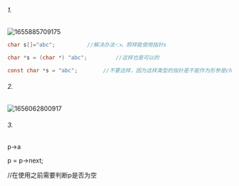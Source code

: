###### 1.

![1655885709175](E:\文档\c&c++\错误\1655885709175.png)

```c
char s[]="abc";          //解决办法👈，照样能使用指针s
```

```c
char *s = (char *) "abc";         //这样也是可以的
```

```c
const char *s = "abc";        //不要这样，因为这样类型的指针是不能作为形参是char *  的实参的
```

###### 2.

![1656062800917](E:\文档\c&c++\错误\1655974819816.png)

###### 3.

p->a

p = p->next;

//在使用之前需要判断p是否为空


